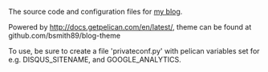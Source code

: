 The source code and configuration files for [my blog](http://blog.byronjsmith.com).

Powered by http://docs.getpelican.com/en/latest/,
theme can be found at github.com/bsmith89/blog-theme

To use, be sure to create a file 'privateconf.py' with pelican
variables set for e.g. DISQUS\_SITENAME, and GOOGLE\_ANALYTICS.
